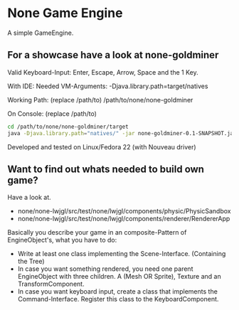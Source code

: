 # None Game Engine

A simple GameEngine.

## For a showcase have a look at none-goldminer

Valid Keyboard-Input:
    Enter, Escape, Arrow, Space and the 1 Key.

With IDE:
Needed VM-Arguments:
    -Djava.library.path=target/natives

Working Path: (replace /path/to)
    /path/to/none/none-goldminer

On Console: (replace /path/to)
```bash
cd /path/to/none/none-goldminer/target
java -Djava.library.path="natives/" -jar none-goldminer-0.1-SNAPSHOT.jar
```

Developed and tested on Linux/Fedora 22 (with Nouveau driver)

## Want to find out whats needed to build own game?

Have a look at.

* none/none-lwjgl/src/test/none/lwjgl/components/physic/PhysicSandbox
* none/none-lwjgl/src/test/none/lwjgl/components/renderer/RendererApp

Basically you describe your game in an composite-Pattern of EngineObject's, what you have to do:

* Write at least one class implementing the Scene-Interface. (Containing the Tree)
* In case you want something rendered, you need one parent EngineObject with three children. A (Mesh OR Sprite), Texture and an TransformComponent.
* In case you want keyboard input, create a class that implements the Command-Interface. Register this class to the KeyboardComponent.
